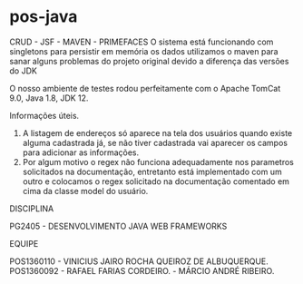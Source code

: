 # pos-java
CRUD - JSF - MAVEN - PRIMEFACES
O sistema está funcionando com singletons para persistir em memória os dados
utilizamos o maven para sanar alguns problemas do projeto original devido a diferença das versões do JDK 

O nosso ambiente de testes rodou perfeitamente com o Apache TomCat 9.0, Java 1.8, JDK 12. 


Informações úteis. 

1. A listagem de endereços só aparece na tela dos usuários quando existe alguma cadastrada já, se não tiver cadastrada vai aparecer
os campos para adicionar as informações. 
2. Por algum motivo o regex não funciona adequadamente nos parametros solicitados na documentação, entretanto está implementado com um outro
e colocamos o regex solicitado na documentação comentado em cima da classe model do usuário. 

DISCIPLINA 

PG2405 - DESENVOLVIMENTO JAVA WEB FRAMEWORKS

EQUIPE

POS1360110 - VINICIUS JAIRO ROCHA QUEIROZ DE ALBUQUERQUE. 
POS1360092 - RAFAEL FARIAS CORDEIRO. 
           - MÁRCIO ANDRÉ RIBEIRO.




